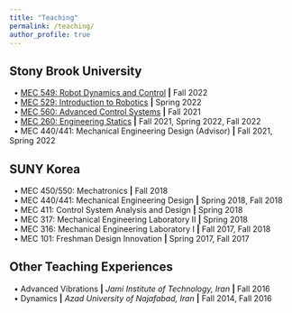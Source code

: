 ```yaml
---
title: "Teaching"
permalink: /teaching/
author_profile: true
---
```


## Stony Brook University
&nbsp; • [MEC 549: Robot Dynamics and Control](/teaching/MEC549) **\|** Fall 2022 \
&nbsp; • [MEC 529: Introduction to Robotics](/teaching/MEC529) **\|** Spring 2022 \
&nbsp; • [MEC 560: Advanced Control Systems](/teaching/MEC560) **\|** Fall 2021 \
&nbsp; • [MEC 260: Engineering Statics](/teaching/MEC260) **\|** Fall 2021, Spring 2022, Fall 2022 \
&nbsp; • MEC 440/441: Mechanical Engineering Design (Advisor) **\|** Fall 2021, Spring 2022

## SUNY Korea
&nbsp; • MEC 450/550: Mechatronics **\|** Fall 2018 \
&nbsp; • MEC 440/441: Mechanical Engineering Design **\|** Spring 2018, Fall 2018 \
&nbsp; • MEC 411: Control System Analysis and Design **\|** Spring 2018 \
&nbsp; • MEC 317: Mechanical Engineering Laboratory II **\|** Spring 2018 \
&nbsp; • MEC 316: Mechanical Engineering Laboratory I **\|** Fall 2017, Fall 2018 \
&nbsp; • MEC 101: Freshman Design Innovation **\|** Spring 2017, Fall 2017


## Other Teaching Experiences
&nbsp; • Advanced Vibrations **\|** *Jami Institute of Technology, Iran* **\|** Fall 2016 \
&nbsp; • Dynamics **\|** *Azad University of Najafabad, Iran* **\|** Fall 2014, Fall 2016
